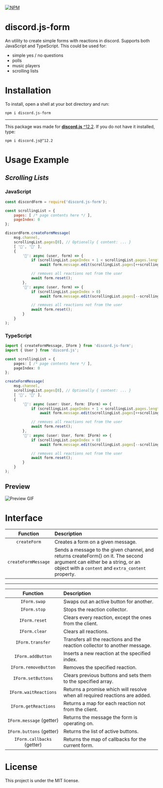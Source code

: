 [![NPM](https://nodei.co/npm/discord.js-form.png)](https://nodei.co/npm/discord.js-form/)

# discord.js-form
An utility to create simple forms with reactions in discord. Supports both JavaScript and TypeScript. This could be used for:
 - simple yes / no questions
 - polls
 - music players
 - scrolling lists

# Installation
To install, open a shell at your bot directory and run:
```
npm i discord.js-form
```
---
This package was made for [**discord.js** ^12.2](https://discord.js.org/#/docs/main/12.2.0/general/welcome). If you do not have it installed, type:
```
npm i discord.js@^12.2
```

# Usage Example
## *Scrolling Lists*

### JavaScript

```javascript
const discordForm = require('discord.js-form');

const scrollingList = {
    pages: [ /* page contents here */ ],
    pageIndex: 0
};

discordForm.createFormMessage(
    msg.channel,
    scrollingList.pages[0], // Optionally { content: ... }
    [ '🔼', '🔽' ],
    {
        '🔽': async (user, form) => {
            if (scrollingList.pageIndex + 1 < scrollingList.pages.length)
                await form.message.edit(scrollingList.pages[++scrollingList.pageIndex]);

            // removes all reactions not from the user
            await form.reset();
        },
        '🔼': async (user, form) => {
            if (scrollingList.pageIndex > 0)
                await form.message.edit(scrollingList.pages[--scrollingList.pageIndex]);

            // removes all reactions not from the user
            await form.reset();
        }
    }
);
```

### TypeScript
```typescript
import { createFormMessage, IForm } from 'discord.js-form';
import { User } from 'discord.js';

const scrollingList = {
    pages: [ /* page contents here */ ],
    pageIndex: 0
};

createFormMessage(
    msg.channel,
    scrollingList.pages[0], // Optionally { content: ... }
    [ '🔼', '🔽' ],
    {
        '🔽': async (user: User, form: IForm) => {
            if (scrollingList.pageIndex + 1 < scrollingList.pages.length)
                await form.message.edit(scrollingList.pages[++scrollingList.pageIndex]);

            // removes all reactions not from the user
            await form.reset();
        },
        '🔼': async (user: User, form: IForm) => {
            if (scrollingList.pageIndex > 0)
                await form.message.edit(scrollingList.pages[--scrollingList.pageIndex]);

            // removes all reactions not from the user
            await form.reset();
        }
    }
);
```

## Preview
![Preview GIF](doc/preview.gif)

# Interface
| Function | Description |
|:--------:|:------------|
| `createForm` | Creates a form on a given message. |
| `createFormMessage` | Sends a message to the given channel, and returns createForm() on it. The second argument can either be a string, or an object with a `content` and `extra_content` property. |
---
| Function | Description |
|:--------:|:------------|
| `IForm.swap` | Swaps out an active button for another. |
| `IForm.stop` | Stops the reaction collector. |
| `IForm.reset` | Clears every reaction, except the ones from the client. |
| `IForm.clear` | Clears all reactions. |
| `IForm.transfer` | Transfers all the reactions and the reaction collector to another message. |
| `IForm.addButton` | Inserts a new reaction at the specified index. |
| `IForm.removeButton` | Removes the specified reaction. |
| `IForm.setButtons` | Clears previous buttons and sets them to the specified array. |
| `IForm.waitReactions` | Returns a promise which will resolve when all required reactions are added. |
| `IForm.getReactions` | Returns a map for each reaction not from the client. |
| `IForm.message` (getter) | Returns the message the form is operating on. |
| `IForm.buttons` (getter) | Returns the list of active buttons. |
| `IForm.callbacks` (getter) | Returns the map of callbacks for the current form. |

# License
This project is under the MIT license.